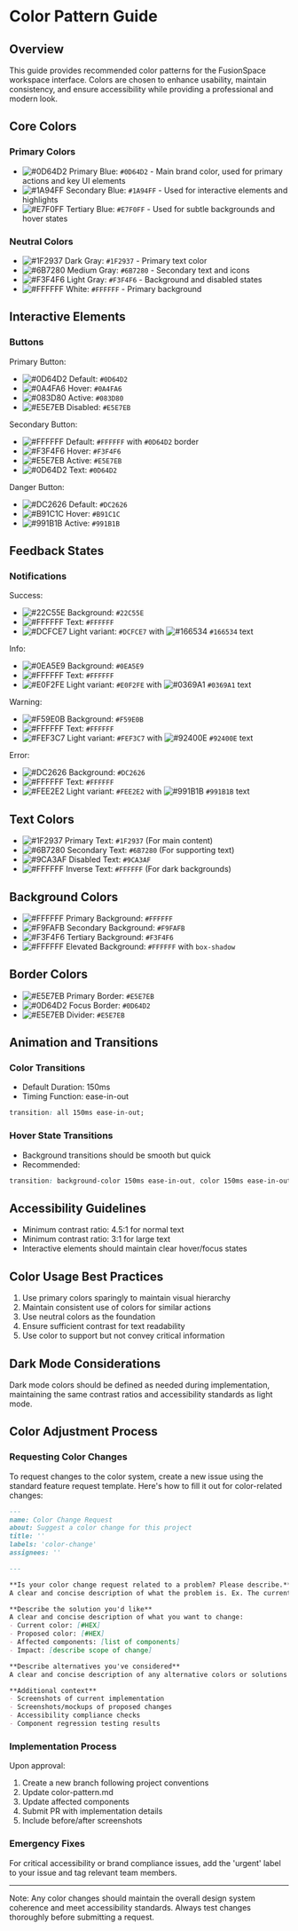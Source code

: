 # Color Pattern Guide

## Overview

This guide provides recommended color patterns for the FusionSpace workspace interface. Colors are chosen to enhance usability, maintain consistency, and ensure accessibility while providing a professional and modern look.

## Core Colors

### Primary Colors

- ![#0D64D2](https://via.placeholder.com/15/0D64D2/000000?text=+) Primary Blue: `#0D64D2` - Main brand color, used for primary actions and key UI elements
- ![#1A94FF](https://via.placeholder.com/15/1A94FF/000000?text=+) Secondary Blue: `#1A94FF` - Used for interactive elements and highlights
- ![#E7F0FF](https://via.placeholder.com/15/E7F0FF/000000?text=+) Tertiary Blue: `#E7F0FF` - Used for subtle backgrounds and hover states

### Neutral Colors

- ![#1F2937](https://via.placeholder.com/15/1F2937/000000?text=+) Dark Gray: `#1F2937` - Primary text color
- ![#6B7280](https://via.placeholder.com/15/6B7280/000000?text=+) Medium Gray: `#6B7280` - Secondary text and icons
- ![#F3F4F6](https://via.placeholder.com/15/F3F4F6/000000?text=+) Light Gray: `#F3F4F6` - Background and disabled states
- ![#FFFFFF](https://via.placeholder.com/15/FFFFFF/000000?text=+) White: `#FFFFFF` - Primary background

## Interactive Elements

### Buttons

Primary Button:

- ![#0D64D2](https://via.placeholder.com/15/0D64D2/000000?text=+) Default: `#0D64D2`
- ![#0A4FA6](https://via.placeholder.com/15/0A4FA6/000000?text=+) Hover: `#0A4FA6`
- ![#083D80](https://via.placeholder.com/15/083D80/000000?text=+) Active: `#083D80`
- ![#E5E7EB](https://via.placeholder.com/15/E5E7EB/000000?text=+) Disabled: `#E5E7EB`

Secondary Button:

- ![#FFFFFF](https://via.placeholder.com/15/FFFFFF/000000?text=+) Default: `#FFFFFF` with `#0D64D2` border
- ![#F3F4F6](https://via.placeholder.com/15/F3F4F6/000000?text=+) Hover: `#F3F4F6`
- ![#E5E7EB](https://via.placeholder.com/15/E5E7EB/000000?text=+) Active: `#E5E7EB`
- ![#0D64D2](https://via.placeholder.com/15/0D64D2/000000?text=+) Text: `#0D64D2`

Danger Button:

- ![#DC2626](https://via.placeholder.com/15/DC2626/000000?text=+) Default: `#DC2626`
- ![#B91C1C](https://via.placeholder.com/15/B91C1C/000000?text=+) Hover: `#B91C1C`
- ![#991B1B](https://via.placeholder.com/15/991B1B/000000?text=+) Active: `#991B1B`

## Feedback States

### Notifications

Success:

- ![#22C55E](https://via.placeholder.com/15/22C55E/000000?text=+) Background: `#22C55E`
- ![#FFFFFF](https://via.placeholder.com/15/FFFFFF/000000?text=+) Text: `#FFFFFF`
- ![#DCFCE7](https://via.placeholder.com/15/DCFCE7/000000?text=+) Light variant: `#DCFCE7` with ![#166534](https://via.placeholder.com/15/166534/000000?text=+) `#166534` text

Info:

- ![#0EA5E9](https://via.placeholder.com/15/0EA5E9/000000?text=+) Background: `#0EA5E9`
- ![#FFFFFF](https://via.placeholder.com/15/FFFFFF/000000?text=+) Text: `#FFFFFF`
- ![#E0F2FE](https://via.placeholder.com/15/E0F2FE/000000?text=+) Light variant: `#E0F2FE` with ![#0369A1](https://via.placeholder.com/15/0369A1/000000?text=+) `#0369A1` text

Warning:

- ![#F59E0B](https://via.placeholder.com/15/F59E0B/000000?text=+) Background: `#F59E0B`
- ![#FFFFFF](https://via.placeholder.com/15/FFFFFF/000000?text=+) Text: `#FFFFFF`
- ![#FEF3C7](https://via.placeholder.com/15/FEF3C7/000000?text=+) Light variant: `#FEF3C7` with ![#92400E](https://via.placeholder.com/15/92400E/000000?text=+) `#92400E` text

Error:

- ![#DC2626](https://via.placeholder.com/15/DC2626/000000?text=+) Background: `#DC2626`
- ![#FFFFFF](https://via.placeholder.com/15/FFFFFF/000000?text=+) Text: `#FFFFFF`
- ![#FEE2E2](https://via.placeholder.com/15/FEE2E2/000000?text=+) Light variant: `#FEE2E2` with ![#991B1B](https://via.placeholder.com/15/991B1B/000000?text=+) `#991B1B` text

## Text Colors

- ![#1F2937](https://via.placeholder.com/15/1F2937/000000?text=+) Primary Text: `#1F2937` (For main content)
- ![#6B7280](https://via.placeholder.com/15/6B7280/000000?text=+) Secondary Text: `#6B7280` (For supporting text)
- ![#9CA3AF](https://via.placeholder.com/15/9CA3AF/000000?text=+) Disabled Text: `#9CA3AF`
- ![#FFFFFF](https://via.placeholder.com/15/FFFFFF/000000?text=+) Inverse Text: `#FFFFFF` (For dark backgrounds)

## Background Colors

- ![#FFFFFF](https://via.placeholder.com/15/FFFFFF/000000?text=+) Primary Background: `#FFFFFF`
- ![#F9FAFB](https://via.placeholder.com/15/F9FAFB/000000?text=+) Secondary Background: `#F9FAFB`
- ![#F3F4F6](https://via.placeholder.com/15/F3F4F6/000000?text=+) Tertiary Background: `#F3F4F6`
- ![#FFFFFF](https://via.placeholder.com/15/FFFFFF/000000?text=+) Elevated Background: `#FFFFFF` with `box-shadow`

## Border Colors

- ![#E5E7EB](https://via.placeholder.com/15/E5E7EB/000000?text=+) Primary Border: `#E5E7EB`
- ![#0D64D2](https://via.placeholder.com/15/0D64D2/000000?text=+) Focus Border: `#0D64D2`
- ![#E5E7EB](https://via.placeholder.com/15/E5E7EB/000000?text=+) Divider: `#E5E7EB`

## Animation and Transitions

### Color Transitions

- Default Duration: 150ms
- Timing Function: ease-in-out

```css
transition: all 150ms ease-in-out;
```

### Hover State Transitions

- Background transitions should be smooth but quick
- Recommended:

```css
transition: background-color 150ms ease-in-out, color 150ms ease-in-out;
```

## Accessibility Guidelines

- Minimum contrast ratio: 4.5:1 for normal text
- Minimum contrast ratio: 3:1 for large text
- Interactive elements should maintain clear hover/focus states

## Color Usage Best Practices

1. Use primary colors sparingly to maintain visual hierarchy
2. Maintain consistent use of colors for similar actions
3. Use neutral colors as the foundation
4. Ensure sufficient contrast for text readability
5. Use color to support but not convey critical information

## Dark Mode Considerations

Dark mode colors should be defined as needed during implementation, maintaining the same contrast ratios and accessibility standards as light mode.

## Color Adjustment Process

### Requesting Color Changes

To request changes to the color system, create a new issue using the standard feature request template. Here's how to fill it out for color-related changes:

```markdown
---
name: Color Change Request
about: Suggest a color change for this project
title: ''
labels: 'color-change'
assignees: ''

---

**Is your color change request related to a problem? Please describe.**
A clear and concise description of what the problem is. Ex. The current button color [#HEX] has poor contrast with [...]

**Describe the solution you'd like**
A clear and concise description of what you want to change:
- Current color: [#HEX]
- Proposed color: [#HEX]
- Affected components: [list of components]
- Impact: [describe scope of change]

**Describe alternatives you've considered**
A clear and concise description of any alternative colors or solutions you've considered.

**Additional context**
- Screenshots of current implementation
- Screenshots/mockups of proposed changes
- Accessibility compliance checks
- Component regression testing results
```

### Implementation Process

Upon approval:

1. Create a new branch following project conventions
2. Update color-pattern.md
3. Update affected components
4. Submit PR with implementation details
5. Include before/after screenshots

### Emergency Fixes

For critical accessibility or brand compliance issues, add the 'urgent' label to your issue and tag relevant team members.

---
Note: Any color changes should maintain the overall design system coherence and meet accessibility standards. Always test changes thoroughly before submitting a request.

